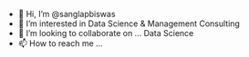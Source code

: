 - 👋 Hi, I’m @sanglapbiswas
- 👀 I’m interested in Data Science & Management Consulting
- 💞️ I’m looking to collaborate on ... Data Science
- 📫 How to reach me ...

<!---
sanglapbiswas/sanglapbiswas is a ✨ special ✨ repository because its `README.md` (this file) appears on your GitHub profile.
You can click the Preview link to take a look at your changes.
--->
